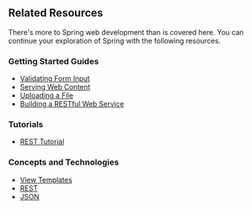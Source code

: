 ## Related Resources

There's more to Spring web development than is covered here. You can continue your exploration of Spring with the following resources.

### Getting Started Guides

* [Validating Form Input][gs-validating-form-input]
* [Serving Web Content][gs-serving-web-content]
* [Uploading a File][gs-uploading-files]
* [Building a RESTful Web Service][gs-rest-service]

[gs-validating-form-input]: /guides/gs/validating-form-input/content
[gs-serving-web-content]: /guides/gs/serving-web-content/content
[gs-uploading-files]: /guides/gs/uploading-files/content
[gs-rest-service]: /guides/gs/rest-service/content

### Tutorials

* [REST Tutorial][tut-rest]

[tut-rest]: /guides/tutorials/rest

### Concepts and Technologies

* [View Templates][u-view-templates]
* [REST][u-rest]
* [JSON][u-json]

[u-view-templates]: /understanding/view-templates
[u-rest]: /understanding/rest
[u-json]: /understanding/json
